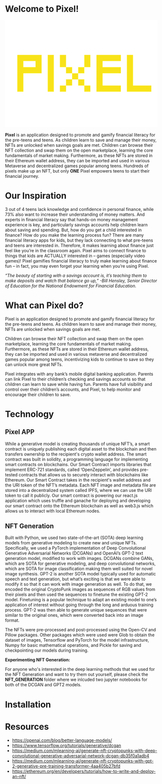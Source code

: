 # Welcome to Pixel!
![](https://github.com/GaussianNeurons/Pixel/blob/main/Images/Logo.png)

**Pixel** is an application designed to promote and gamify financial literacy for the pre-teens and teens. As children learn to save and manage their money, NFTs are unlocked when savings goals are met. Children can browse their NFT collection and swap them on the open marketplace, learning the core fundamentals of market making. Furthermore, as these NFTs are stored in their Ethereum wallet address, they can be imported and used in various Metaverse and decentralized games popular among teens.  Hundreds of pixels make up an NFT, but only **ONE** Pixel empowers teens to start their financial journey.

# Our Inspiration
3 out of 4 teens lack knowledge and confidence in personal finance, while 73% also want to increase their understanding of money matters. And experts in financial literacy say that hands-on money management experience is key, and particularly savings accounts help children learn about saving and spending. But, how do you get a child interested in finance? How do you make the learning process fun?  There are many financial literacy apps for kids, but they lack connecting to what pre-teens and teens are interested in. Therefore, it makes learning about finance just feel like you’re in the classroom again. Pixel aims to connect finance to things that kids are ACTUALLY interested in – games (especially video games)! Pixel gamifies financial literacy to truly make learning about finance fun – in fact, you may even forget your learning when you’re using Pixel.

*“The beauty of starting with a savings account is, it’s teaching them to make deposits and watch that balance go up,” -Bill Hensley, Senior Director of Education for the National Endowment for Financial Education.*

# What can Pixel do? 

Pixel is an application designed to promote and gamify financial literacy for the pre-teens and teens. As children learn to save and manage their money, NFTs are unlocked when savings goals are met.  

Children can browse their NFT collection and swap them on the open marketplace, learning the core fundamentals of market making. Furthermore, as these NFTs are stored in their Ethereum wallet address, they can be imported and used in various metaverse and decentralized games popular among teens, incentivizing kids to continue to save so they can unlock more great NFTs.    

Pixel integrates with any bank’s mobile digital banking application. Parents can link Pixel to their children’s checking and savings accounts so that children can learn to save while having fun. Parents have full visibility and control over their children’s accounts, and Pixel, to help monitor and encourage their children to save.  

# Technology

## Pixel APP

While a generative model is creating thousands of unique NFT’s, a smart contract is uniquely publishing each digital asset to the blockchain and then transfers ownership to the recipient's crypto wallet address. The smart contract was built in solidity, a programming language for implementing smart contracts on blockchains. Our Smart Contract imports libraries that implement ERC-721 standards, called ‘OpenZeppelin’, and provides pre-tested contracts that allows us to securely interact with blockchains like Ethereum. Our Smart Contract takes in the recipient's wallet address and the URI token of the NFT’s metadata. Each NFT image and metadata file are stored into a decentralized system called IPFS, where we can use the URI token to call it publicly. Our smart contract is powering our react.js application which uses truffle and ganache for deploying and developing our smart contract onto the Ethereum blockchain as well as web3.js which allows us to interact with local Ethereum nodes. 

## NFT Generation

Built with Python, we used two state-of-the-art (SOTA) deep learning models from generative modeling to create new and unique NFTs. Specifically, we used a PyTorch implementation of Deep Convolutional Generative Adversarial Networks (DCGANs) and OpenAI’s GPT-2 text generation model, modified to work with images. DCGANs combine GANs, which are SOTA for generative modeling, and deep convolutional networks, which are SOTA for image classification making them well suited for novel image synthesis. GPT-2 is another SOTA model typically used for automatic speech and text generation, but what’s exciting is that we were able to modify it so that it can work with image generation as well. To do that, we encoded the original CryptoPunk images as sequences of RGB values from their pixels and then used the sequences to finetune the existing GPT-2  model. Finetuning is a popular technique to adapt an existing model to one’s application of interest without going through the long and arduous training process. GPT-2 was then able to generate unique sequences that were similar to the original ones, which were converted back into an image format.

The NFTs were pre-processed and post-processed using the Open-CV and Pillow packages. Other packages which were used were Glob to obtain the dataset of images, Tensorflow and PyTorch for the model infrastructure, Numpy for basic mathematical operations, and Pickle for saving and checkpointing our models during training.

**Experimenting NFT Generation:**

For anyone who's interested in the deep learning methods that we used for the NFT Generation and want to try them out yourself, please check the **NFT_GENERATION** folder where we inlcuded two jupyter notebooks for both of the DCGAN and GPT2 models. 

# Installation

# Resources

 - https://openai.com/blog/better-language-models/
 - https://www.tensorflow.org/tutorials/generative/dcgan
 - https://medium.com/mlearning-ai/generate-nft-cryptopunks-with-deep-convolutional-generative-adversarial-network-dcgan-db35f0a1adb4
 - https://medium.com/mlearning-ai/generate-nft-cryptopunks-with-gpt-2-generative-pre-training-transformer-4aa405b27bfd
 - https://ethereum.org/en/developers/tutorials/how-to-write-and-deploy-an-nft/
